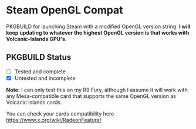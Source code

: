# Steam OpenGL Compat
PKGBUILD for launching Steam with a modified OpenGL version string.
**I will keep updating to whatever the highest OpenGL version is that works with Volcanic-Islands GPU's.**

## PKGBUILD Status  
- [ ] Tested and complete  
- [x] Untested and incomplete  

**Note:** I can only test this on my R9 Fury, although I assume it will work with any Mesa-compatible card that supports the same OpenGL version as Volcanic Islands cards.  

You can check your cards compatibility here https://www.x.org/wiki/RadeonFeature/
